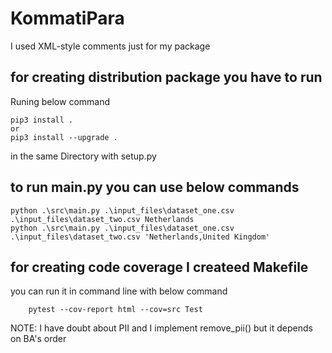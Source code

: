 # KommatiPara

I used XML-style comments just for my package 

## for creating distribution package you have to run  
Runing below command
```commandline
pip3 install . 
or
pip3 install --upgrade .
```
in the same Directory with setup.py 
  

## to run main.py you can use below commands
```commandline
python .\src\main.py .\input_files\dataset_one.csv .\input_files\dataset_two.csv Netherlands
python .\src\main.py .\input_files\dataset_one.csv .\input_files\dataset_two.csv 'Netherlands,United Kingdom'
```

## for creating code coverage I createed Makefile
you can run it in command line with below command
```commandline
	pytest --cov-report html --cov=src Test
```


NOTE:
I have doubt about PII and I implement remove_pii() but it depends on BA's order